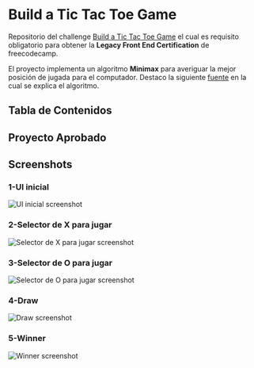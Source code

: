 # Build a Tic Tac Toe Game

Repositorio del challenge [Build a Tic Tac Toe Game](https://www.freecodecamp.org/learn/coding-interview-prep/take-home-projects/build-a-tic-tac-toe-game) el cual es requisito obligatorio para obtener la **Legacy Front End Certification** de freecodecamp.

El proyecto implementa un algoritmo **Minimax** para averiguar la mejor posición de jugada para el computador. Destaco la siguiente [fuente](https://www.freecodecamp.org/news/how-to-make-your-tic-tac-toe-game-unbeatable-by-using-the-minimax-algorithm-9d690bad4b37/) en la cual se explica el algoritmo.

## Tabla de Contenidos

## Proyecto Aprobado

## Screenshots

### 1-UI inicial

![UI inicial screenshot](./screenshots/home.webp)

### 2-Selector de X para jugar

![Selector de X para jugar screenshot](./screenshots/game_X.webp)

### 3-Selector de O para jugar

![Selector de O para jugar screenshot](./screenshots/game_O.webp)

### 4-Draw

![Draw screenshot](./screenshots/draw.webp)

### 5-Winner

![Winner screenshot](./screenshots/winner.webp)
